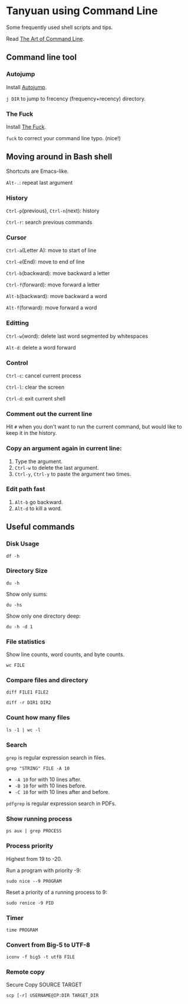 # Tanyuan using Command Line

Some frequently used shell scripts and tips.

Read [The Art of Command Line](https://github.com/jlevy/the-art-of-command-line).

## Command line tool

### Autojump

Install [Autojump](https://github.com/wting/autojump).

`j DIR` to jump to frecency (frequency+recency) directory.

### The Fuck

Install [The Fuck](https://github.com/nvbn/thefuck).

`fuck` to correct your command line typo. (nice!)

## Moving around in Bash shell

Shortcuts are Emacs-like.

`Alt-.`: repeat last argument

### History

`Ctrl-p`(previous), `Ctrl-n`(next): history

`Ctrl-r`: search previous commands

### Cursor

`Ctrl-a`(Letter A): move to start of line

`Ctrl-e`(End): move to end of line

`Ctrl-b`(backward): move backward a letter

`Ctrl-f`(forward): move forward a letter

`Alt-b`(backward): move backward a word

`Alt-f`(forward): move forward a word

### Editting

`Ctrl-w`(word): delete last word segmented by whitespaces

`Alt-d`: delete a word forward

### Control

`Ctrl-c`: cancel current process

`Ctrl-l`: clear the screen 

`Ctrl-d`: exit current shell

### Comment out the current line

Hit `#` when you don't want to run the current command, but would like to keep it in the history.

### Copy an argument again in current line:

1. Type the argument.
2. `Ctrl-w` to delete the last argument.
3. `Ctrl-y`, `Ctrl-y` to paste the argument two times.

### Edit path fast

1. `Alt-b` go backward.
2. `Alt-d` to kill a word.


## Useful commands

### Disk Usage

```
df -h
```

### Directory Size

```
du -h
```

Show only sums:
```
du -hs
```

Show only one directory deep:
```
du -h -d 1
```

### File statistics

Show line counts, word counts, and byte counts.
```
wc FILE
```

### Compare files and directory

```
diff FILE1 FILE2
```

```
diff -r DIR1 DIR2
```

### Count how many files

```
ls -1 | wc -l
```

### Search

`grep` is regular expression search in files.

```
grep "STRING" FILE -A 10
```

- `-A 10` for with 10 lines after.
- `-B 10` for with 10 lines before.
- `-C 10` for with 10 lines after and before.

`pdfgrep` is regular expression search in PDFs.

### Show running process

```
ps aux | grep PROCESS
```

### Process priority

Highest from 19 to -20.

Run a program with priority -9:
```
sudo nice --9 PROGRAM
```

Reset a priority of a running process to 9:
```
sudo renice -9 PID
```

### Timer

```
time PROGRAM
```

### Convert from Big-5 to UTF-8

```
iconv -f big5 -t utf8 FILE
```

### Remote copy

Secure Copy SOURCE TARGET

```
scp [-r] USERNAME@IP:DIR TARGET_DIR
```

